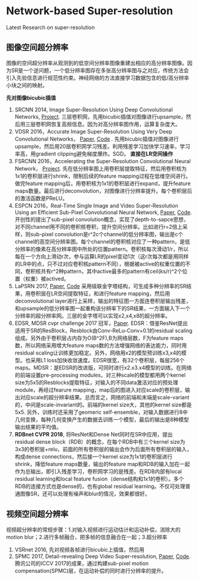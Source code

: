 # Network-based Super-resolution
Latest Research on super-resolution

## 图像空间超分辨率
图像的空间超分辨率从观测到的低空间分辨率图像重建出相应的高分辨率图像。因为SR是一个逆问题，一个低分辨率图存在多张高分辨率图与之对应，传统方法会引入先验信息进行规范性约束。神经网络的方法直接学习数据包含的低/高分辨率小块之间的映射。

**先对图像bicubic插值**
1. SRCNN 2014, Image Super-Resolution Using Deep Convolutional Networks, [Project](http://mmlab.ie.cuhk.edu.hk/projects/SRCNN.html). 
三层卷积网，先用bicubic插值对图像进行upsample，然后用三层卷积网恢复高频信息。因为对高分辨率图作用，运算复杂度大。
2. VDSR 2016，Accurate Image Super-Resolution Using Very Deep Convolutional Networks， [Paper](https://arxiv.org/abs/1511.04587), [Code](https://github.com/huangzehao/caffe-vdsr) . 先用bicubic插值对图像进行upsample，然后用20层卷积网学习残差。利用残差学习加快学习速率，学习率高，用gradient clipping避免梯度爆炸。SGD。
**直接在LR空间操作**
2. FSRCNN 2016，Accelerating the Super-Resolution Convolutional Neural Network， [Project](http://mmlab.ie.cuhk.edu.hk/projects/FSRCNN.html). 
先在低分辨率图上用卷积层提取特征，然后用卷积核为1x1的卷积层进行shrink，限制后续的feature mapping过程在低维空间进行。做完feature mapping后，用卷积核为1x1的卷积层进行expand，提升feature maps数量。最后进行deconvolution，对图像进行分辨率提升。每个卷积层后的激活函数是PReLU。
3. ESPCN 2016，Real-Time Single Image and Video Super-Resolution Using an Efficient Sub-Pixel Convolutional Neural Network, [Paper](https://arxiv.org/abs/1609.05158), [Code](https://github.com/leftthomas/ESPCN).开创性的提出了sub-pixel convolution概念，实现了depth-to-sapce思想，对不同channel用不同的卷积核卷积，提升空间分辨率。比如进行r=2倍上采样，则sub-pixel convolution是r^2c个channel的低分辨率图，输出是c个channel的高空间分辨率图。每个channel的卷积核对应了一种pattern，是低分辨率的像素在高分辨率图中所处的位置pattern。卷积核每次滑动1/r，所以每在一个方向上滑动r次，参与运算LR的pixel变动1次（这r次每次都是用同样的LR中的点，只不过对应卷积核pattern不同），根据被active的权重位置的不同，卷积核共有r^2种pattern，其中active最多的pattern有ceil(ks/r)^2个位置（权重）被actived。
4. LaPSRN 2017, [Paper](https://arxiv.org/pdf/1710.01992.pdf), [Code](https://github.com/twtygqyy/pytorch-LapSRN) 采用级联金字塔结构，可生成多种分辨率的SR结果，用卷积层在LR空间提取特征，和进行feature mapping，然后用deconvolutional layer进行上采样，输出的特征图一方面连卷积层输出残差，和upsample的低分辨率图一起重构该分辨率下的SR结果，一方面输入下一个分辨率的超分辨率网。三层的金字塔可以实现x2,x4,x8的超分辨率。
5. EDSR, MDSR cvpr challenge 2017 冠军，[Paper](https://arxiv.org/abs/1707.02921). EDSR：借鉴ResNet提出适用于SR的ResBlock，Resblock由Conv-ReLu-Conv+0.1的residual scaling组成。另外由于卷积层占内存为O(B^2F),B为网络层数，F为feature maps数，所以网络采用增大feature maps数的方法增强网络的表达能力，同时用residual scaling让训练更加稳定。另外，网络用x2的模型预训练x3,x4的模型。也采用L1 loss加快收敛速度。EDSR很宽，有32个卷积层，每层256个 maps。MDSR：是EDSR的改进版，可同时进行x2.x3.x4模型的训练。在网络的前端设置pre-processing modules，对三种scale的模型都用两个kernel size为5x5的Resblocks提取特征，对输入的不同data激活对应的预处理module，再经过fearure mapping，map后的图进入对应scale的卷积层，输出对应scale的超分辨率结果。总而言之，网络的前端和末端是scale-variant的，中间是scale-invariant的。前端的kernel size大，其他的kernel size都是5x5. 另外，训练时还采用了geomeric self-ensemble，对输入数据进行8中几何变换，每种几何变换产生的数据去训练一个模型，最后的输出是8种模型输出结果的平均值。
6. **RDBnet CVPR 2018**, 将ResNet和Dense Net同时在SR中应用，提出 residual dense block（RDB）的概念，在每个RDB中有三个kernel size为3x3的卷积层+relu，前面的所有卷积层的输出会作为后面所有卷积层的输入，构成dense connections，然后接一个kernel size为1x1的卷积层进行shrink，降低feature maps数量，输出的feature map和RDB的输入加在一起作为总输出，即引入残差学习，卷积网学习的是残差。在RDB内部有local residual learning和local feature fusion（dense结构和1x1的卷积）。多个RDB的连接方式也是dense的，也有global residual learning。不仅可处理普通图像SR，还可以处理有噪声和blur的情况，效果都很好。

## 视频空间超分辨率
视频超分辨率的常规步骤：1.对输入视频进行运动估计和运动补偿，消除大的 motion blur；2.进行多帧融合，把多帧的信息融合在一起；3.超分辨率
1. VSRnet 2016, 先对视频各帧进行bicubic上插值，然后用
6. SPMC 2017, Detail-revealing Deep Video Super-resolution, [Paper](http://openaccess.thecvf.com/content_ICCV_2017/papers/Tao_Detail-Revealing_Deep_Video_ICCV_2017_paper.pdf), [Code](https://github.com/hqleeUstc/SPMC_VideoSR). 腾讯公司的ICCV 2017的成果，通过构建sub-pixel motion compensation(SPMC)层，在运动补偿的同时进行分辨率的提升。
																											
																											
